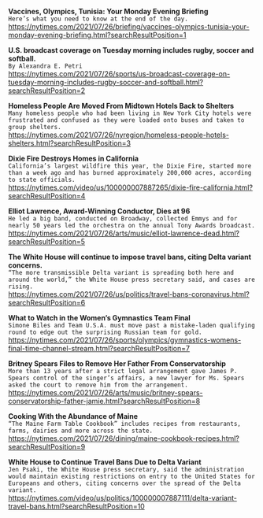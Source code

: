 **Vaccines, Olympics, Tunisia: Your Monday Evening Briefing**\
`Here’s what you need to know at the end of the day.`\
https://nytimes.com/2021/07/26/briefing/vaccines-olympics-tunisia-your-monday-evening-briefing.html?searchResultPosition=1

**U.S. broadcast coverage on Tuesday morning includes rugby, soccer and softball.**\
`By Alexandra E. Petri`\
https://nytimes.com/2021/07/26/sports/us-broadcast-coverage-on-tuesday-morning-includes-rugby-soccer-and-softball.html?searchResultPosition=2

**Homeless People Are Moved From Midtown Hotels Back to Shelters**\
`Many homeless people who had been living in New York City hotels were frustrated and confused as they were loaded onto buses and taken to group shelters.`\
https://nytimes.com/2021/07/26/nyregion/homeless-people-hotels-shelters.html?searchResultPosition=3

**Dixie Fire Destroys Homes in California**\
`California’s largest wildfire this year, the Dixie Fire, started more than a week ago and has burned approximately 200,000 acres, according to state officials.`\
https://nytimes.com/video/us/100000007887265/dixie-fire-california.html?searchResultPosition=4

**Elliot Lawrence, Award-Winning Conductor, Dies at 96**\
`He led a big band, conducted on Broadway, collected Emmys and for nearly 50 years led the orchestra on the annual Tony Awards broadcast.`\
https://nytimes.com/2021/07/26/arts/music/elliot-lawrence-dead.html?searchResultPosition=5

**The White House will continue to impose travel bans, citing Delta variant concerns.**\
`“The more transmissible Delta variant is spreading both here and around the world,” the White House press secretary said, and cases are rising.`\
https://nytimes.com/2021/07/26/us/politics/travel-bans-coronavirus.html?searchResultPosition=6

**What to Watch in the Women’s Gymnastics Team Final**\
`Simone Biles and Team U.S.A. must move past a mistake-laden qualifying round to edge out the surprising Russian team for gold.`\
https://nytimes.com/2021/07/26/sports/olympics/gymnastics-womens-final-time-channel-stream.html?searchResultPosition=7

**Britney Spears Files to Remove Her Father From Conservatorship**\
`More than 13 years after a strict legal arrangement gave James P. Spears control of the singer’s affairs, a new lawyer for Ms. Spears asked the court to remove him from the arrangement.`\
https://nytimes.com/2021/07/26/arts/music/britney-spears-conservatorship-father-jamie.html?searchResultPosition=8

**Cooking With the Abundance of Maine**\
`“The Maine Farm Table Cookbook” includes recipes from restaurants, farms, dairies and more across the state.`\
https://nytimes.com/2021/07/26/dining/maine-cookbook-recipes.html?searchResultPosition=9

**White House to Continue Travel Bans Due to Delta Variant**\
`Jen Psaki, the White House press secretary, said the administration would maintain existing restrictions on entry to the United States for Europeans and others, citing concerns over the spread of the Delta variant.`\
https://nytimes.com/video/us/politics/100000007887111/delta-variant-travel-bans.html?searchResultPosition=10

